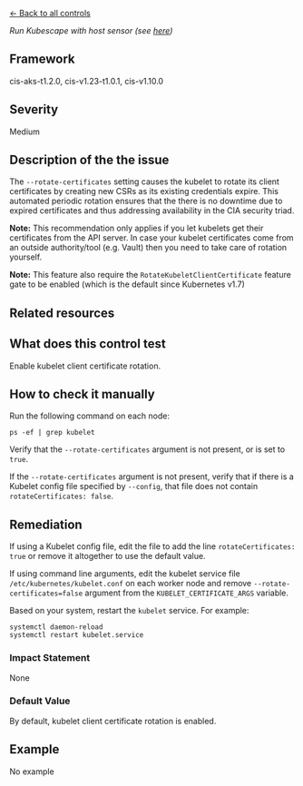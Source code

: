 [← Back to all controls](index.md)


_Run Kubescape with host sensor (see [here](../../components/host-sensor))_

## Framework

cis-aks-t1.2.0, cis-v1.23-t1.0.1, cis-v1.10.0

## Severity

Medium

## Description of the the issue

The `--rotate-certificates` setting causes the kubelet to rotate its client certificates by creating new CSRs as its existing credentials expire. This automated periodic rotation ensures that the there is no downtime due to expired certificates and thus addressing availability in the CIA security triad.

 **Note:** This recommendation only applies if you let kubelets get their certificates from the API server. In case your kubelet certificates come from an outside authority/tool (e.g. Vault) then you need to take care of rotation yourself.

 **Note:** This feature also require the `RotateKubeletClientCertificate` feature gate to be enabled (which is the default since Kubernetes v1.7)

## Related resources

## What does this control test

Enable kubelet client certificate rotation.

## How to check it manually

Run the following command on each node:

```
ps -ef | grep kubelet

```

 Verify that the `--rotate-certificates` argument is not present, or is set to `true`.

 If the `--rotate-certificates` argument is not present, verify that if there is a Kubelet config file specified by `--config`, that file does not contain `rotateCertificates: false`.

## Remediation

If using a Kubelet config file, edit the file to add the line `rotateCertificates: true` or remove it altogether to use the default value.

 If using command line arguments, edit the kubelet service file `/etc/kubernetes/kubelet.conf` on each worker node and remove `--rotate-certificates=false` argument from the `KUBELET_CERTIFICATE_ARGS` variable.

 Based on your system, restart the `kubelet` service. For example:

```
systemctl daemon-reload
systemctl restart kubelet.service

```

### Impact Statement

None

### Default Value

By default, kubelet client certificate rotation is enabled.

## Example

No example

